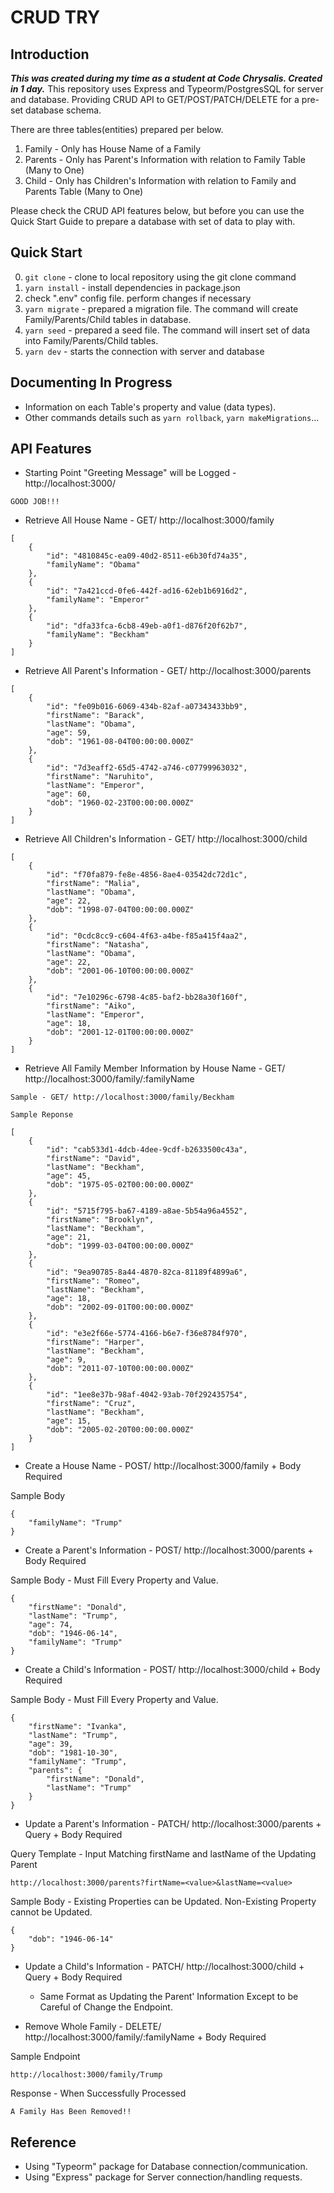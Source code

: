 # CRUD TRY


## **Introduction**

__*This was created during my time as a student at Code Chrysalis. Created in 1 day.*__ This repository uses Express and Typeorm/PostgresSQL for server and database. Providing CRUD API to GET/POST/PATCH/DELETE for a pre-set database schema. 

There are three tables(entities) prepared per below.

1. Family - Only has House Name of a Family
2. Parents - Only has Parent's Information with relation to Family Table (Many to One)
3. Child - Only has Children's Information with relation to Family and Parents Table (Many to One)

Please check the CRUD API features below, but before you can use the Quick Start Guide to prepare a database with set of data to play with.

## **Quick Start**

0. ```git clone``` - clone to local repository using the git clone command
1. ```yarn install``` -  install dependencies in package.json
2. check ".env" config file. perform changes if necessary
3. ```yarn migrate``` - prepared a migration file. The command will create Family/Parents/Child tables in database.
4. ```yarn seed``` - prepared a seed file. The command will insert set of data into Family/Parents/Child tables.
5. ```yarn dev``` - starts the connection with server and database


## **Documenting In Progress**
- Information on each Table's property and value (data types).
- Other commands details such as ```yarn rollback```, ```yarn makeMigrations```...

## **API Features**
- Starting Point "Greeting Message" will be Logged - http://localhost:3000/ 
```
GOOD JOB!!!
```

- Retrieve All House Name - GET/ http://localhost:3000/family
```
[
    {
        "id": "4810845c-ea09-40d2-8511-e6b30fd74a35",
        "familyName": "Obama"
    },
    {
        "id": "7a421ccd-0fe6-442f-ad16-62eb1b6916d2",
        "familyName": "Emperor"
    },
    {
        "id": "dfa33fca-6cb8-49eb-a0f1-d876f20f62b7",
        "familyName": "Beckham"
    }
]
```
- Retrieve All Parent's Information - GET/ http://localhost:3000/parents
```
[
    {
        "id": "fe09b016-6069-434b-82af-a07343433bb9",
        "firstName": "Barack",
        "lastName": "Obama",
        "age": 59,
        "dob": "1961-08-04T00:00:00.000Z"
    },
    {
        "id": "7d3eaff2-65d5-4742-a746-c07799963032",
        "firstName": "Naruhito",
        "lastName": "Emperor",
        "age": 60,
        "dob": "1960-02-23T00:00:00.000Z"
    }
]
```
- Retrieve All Children's Information - GET/ http://localhost:3000/child
```
[
    {
        "id": "f70fa879-fe8e-4856-8ae4-03542dc72d1c",
        "firstName": "Malia",
        "lastName": "Obama",
        "age": 22,
        "dob": "1998-07-04T00:00:00.000Z"
    },
    {
        "id": "0cdc8cc9-c604-4f63-a4be-f85a415f4aa2",
        "firstName": "Natasha",
        "lastName": "Obama",
        "age": 22,
        "dob": "2001-06-10T00:00:00.000Z"
    },
    {
        "id": "7e10296c-6798-4c85-baf2-bb28a30f160f",
        "firstName": "Aiko",
        "lastName": "Emperor",
        "age": 18,
        "dob": "2001-12-01T00:00:00.000Z"
    }
]
```
- Retrieve All Family Member Information by House Name - GET/ http://localhost:3000/family/:familyName
```
Sample - GET/ http://localhost:3000/family/Beckham
```
```
Sample Reponse

[
    {
        "id": "cab533d1-4dcb-4dee-9cdf-b2633500c43a",
        "firstName": "David",
        "lastName": "Beckham",
        "age": 45,
        "dob": "1975-05-02T00:00:00.000Z"
    },
    {
        "id": "5715f795-ba67-4189-a8ae-5b54a96a4552",
        "firstName": "Brooklyn",
        "lastName": "Beckham",
        "age": 21,
        "dob": "1999-03-04T00:00:00.000Z"
    },
    {
        "id": "9ea90785-8a44-4870-82ca-81189f4899a6",
        "firstName": "Romeo",
        "lastName": "Beckham",
        "age": 18,
        "dob": "2002-09-01T00:00:00.000Z"
    },
    {
        "id": "e3e2f66e-5774-4166-b6e7-f36e8784f970",
        "firstName": "Harper",
        "lastName": "Beckham",
        "age": 9,
        "dob": "2011-07-10T00:00:00.000Z"
    },
    {
        "id": "1ee8e37b-98af-4042-93ab-70f292435754",
        "firstName": "Cruz",
        "lastName": "Beckham",
        "age": 15,
        "dob": "2005-02-20T00:00:00.000Z"
    }
]
```

- Create a House Name - POST/ http://localhost:3000/family + Body Required

Sample Body
```
{
    "familyName": "Trump"
}
```
- Create a Parent's Information - POST/ http://localhost:3000/parents + Body Required

Sample Body - Must Fill Every Property and Value.
```
{
    "firstName": "Donald",
    "lastName": "Trump",
    "age": 74,
    "dob": "1946-06-14",
    "familyName": "Trump"
}
```
- Create a Child's Information - POST/ http://localhost:3000/child + Body Required

Sample Body - Must Fill Every Property and Value.
```
{
    "firstName": "Ivanka",
    "lastName": "Trump",
    "age": 39,
    "dob": "1981-10-30",
    "familyName": "Trump",
    "parents": {
        "firstName": "Donald",
        "lastName": "Trump"
    }
}
```
- Update a Parent's Information - PATCH/ http://localhost:3000/parents + Query + Body Required

Query Template - Input Matching firstName and lastName of the Updating Parent
```
http://localhost:3000/parents?firtName=<value>&lastName=<value>
```
Sample Body - Existing Properties can be Updated. Non-Existing Property cannot be Updated.
```
{
    "dob": "1946-06-14"
}
```
- Update a Child's Information - PATCH/ http://localhost:3000/child + Query + Body Required

    - Same Format as Updating the Parent' Information Except to be Careful of Change the Endpoint.

- Remove Whole Family - DELETE/ http://localhost:3000/family/:familyName + Body Required

Sample Endpoint
```
http://localhost:3000/family/Trump
```
Response  -  When Successfully Processed
```
A Family Has Been Removed!!
```

## **Reference**
- Using "Typeorm" package for Database connection/communication.
- Using "Express" package for Server connection/handling requests.
